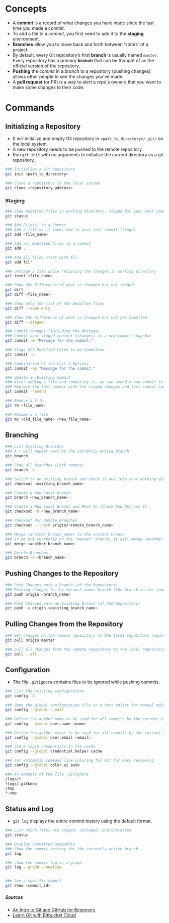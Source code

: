 
# Concepts
- A **commit** is a record of what changes you have made since the last time you made a commit.
- To add a file to a _commit_, you first need to add it to the **staging** environment.
- **Branches** allow you to move back and forth between 'states' of a project.
- By default, every Git repository’s first **branch** is usually named `master`. Every repository has a primary **branch** that can be thought of as the official version of the repository.
- **Pushing** the _commit_ in a _branch_ to a repository (pushing changes) allows other people to see the changes you've made.
- A **pull request** (or PR) is a way to alert a repo's owners that you want to make some changes to their code.

# Commands
## Initializing a Repository
- It will initialize and empty Git repository in `<path_to_directory>/.git/` on the local system.
- A new repository needs to be pushed to the remote repository
- Run `git init` with no arguments to initialize the current directory as a git repository.
```bash
### Initialize a Git Repository
git init <path_to_directory>

### Clone a repository to the local system
git clone <repository_address>
```

### Staging
```bash
### Show modified files in working directory, staged for your next commit
git status

### Add File(s) to a Commit
### Add a file as it looks now to your next commit (stage)
git add <file_name>

### Add all modified files to a commit
git add .

### Add all files start with fil
git add fil*

### unstage a file while retaining the changes in working directory
git reset <file_name>

### Show the difference of what is changed but not staged
git diff
git diff <file_name>

### Show only the list of the modified files
git diff --name-only

### Show the difference of what is changed but not yet commited
git diff --staged

### Commit changes (including the Message)
### Commit your staged content (changes) as a new commit snapshot
git commit -m "Message for the commit."

### Stage All Modified Files to be Committed
git commit -a

### Combination of the Last 2 Options
git commit -am "Message for the commit."

### Update an Existing Commit
### After adding a file and commiting it, we can amend a new commit to it
### Replace the last commit with the staged changes and last commit combined.
git commit --amend

### Remove a file
git rm <file_name>

### Rename a a file
git mv <old_file_name> <new_file_name>
```

## Branching
```bash
### List Existing Branches
### A * will appear next to the currently active branch
git branch

### Show all branches (with remote)
git branch -a

### Switch to an existing branch and check it out into your working directory
git checkout <existing_branch_name>

### Create a New Local Branch
git branch <new_branch_name>

### Create a New Local Branch and Move to (Check You Out on) it
git checkout -b <new_branch_name>

### Checkout for Remote Branches
git checkout --track origin/<remote_branch_name>

### Merge <another_branch_name> to the current branch
### If we are currently on the "master" branch, it will merge <another_branch_name> into the "master" one.
git merge <another_branch_name>

### Delete Branches
git branch -d <branch_name>
```

## Pushing Changes to the Repository
```bash
### Push Changes onto a Branch (of the Repository)
### Pushing changes to the <branch_name> branch (the branch on the remote Repository)
git push origin <branch_name>

### Push Changes onto an Existing Branch (of the Repository)
git push -u origin <existing_branch_name>
```

## Pulling Changes from the Repository
```bash
### Get changes on the remote repository to the local repository (update it and merge changes)
git pull origin master

### pull all changes from the remote repository to the local repository
git pull --all
```


## Configuration
- The file `.gitignore` contains files to be ignored while pushing commits.
```bash
### List the existing configuration
git config -l

### Open the global configuration file in a text editor for manual editing.
git config --global --edit

### Define the author name to be used for all commits by the current user.
git config --global user.name <name>

### Define the author email to be used for all commits by the current user
git config --global user.email <email>

### Store login credentials in the cache
git config --global credential.helper cache

### set automatic command line coloring for Git for easy reviewing
git config --global color.ui auto

### An example of the file .gitignore
/logs/*
!logs/.gitkeep
/tmp
*.swp
```

## Status and Log
- `git log` displays the entire commit history using the default format.
```bash
### List which files are staged, unstaged, and untracked
git status

### Display committed snapshots
### Show the commit history for the currently active branch
git log

### show the commit log as a graph
git log --graph --oneline


### See a specific commit
git show <commit_id>
```

##### Sources
- [An Intro to Git and GitHub for Beginners](https://product.hubspot.com/blog/git-and-github-tutorial-for-beginners)
- [Learn Git with Bitbucket Cloud](https://www.atlassian.com/git/tutorials/learn-git-with-bitbucket-cloud)
